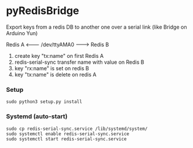 # pyRedisBridge

Export keys from a redis DB to another one over a serial link (like Bridge on Arduino Yun)


Redis A <--- /dev/ttyAMA0 ---> Redis B

1. create key "tx:name" on first Redis A
2. redis-serial-sync transfer name with value on Redis B
3. key "rx:name" is set on redis B
4. key "tx:name" is delete on redis A

### Setup

    sudo python3 setup.py install

### Systemd (auto-start)

    sudo cp redis-serial-sync.service /lib/systemd/system/
    sudo systemctl enable redis-serial-sync.service
    sudo systemctl start redis-serial-sync.service
  
